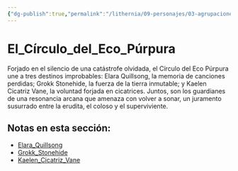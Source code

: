 ```yaml
---
{"dg-publish":true,"permalink":"/lithernia/09-personajes/03-agrupaciones/el-circulo-del-eco-purpura/home/"}
---
```


# El_Círculo_del_Eco_Púrpura

Forjado en el silencio de una catástrofe olvidada, el Círculo del Eco Púrpura une a tres destinos improbables: Elara Quillsong, la memoria de canciones perdidas; Grokk Stonehide, la fuerza de la tierra inmutable; y Kaelen Cicatriz Vane, la voluntad forjada en cicatrices. Juntos, son los guardianes de una resonancia arcana que amenaza con volver a sonar, un juramento susurrado entre la erudita, el coloso y el superviviente.

## Notas en esta sección:
- [Elara_Quillsong](./Elara_Quillsong.md)
- [Grokk_Stonehide](./Grokk_Stonehide.md)
- [Kaelen_Cicatriz_Vane](./Kaelen_Cicatriz_Vane.md)

